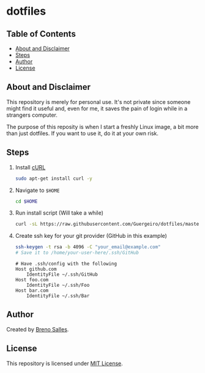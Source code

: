 # dotfiles

## Table of Contents

- [About and Disclaimer](#about-and-disclaimer)
- [Steps](#steps)
- [Author](#author)
- [License](#license)

## About and Disclaimer

This repository is merely for personal use. It's not private since someone might find it useful and, even for me, it saves the pain of login while in a strangers computer.

The purpose of this reposity is when I start a freshly Linux image, a bit more than just dotfiles. If you want to use it, do it at your own risk.

## Steps

1. Install [cURL](https://curl.haxx.se/)

   ```bash
   sudo apt-get install curl -y
   ```

2. Navigate to `$HOME`

   ```bash
   cd $HOME
   ```

3. Run install script (Will take a while)

   ```bash
   curl -sL https://raw.githubusercontent.com/Guergeiro/dotfiles/master/install.sh | sh
   ```

4. Create ssh key for your git provider (GitHub in this example)

   ```bash
   ssh-keygen -t rsa -b 4096 -C "your_email@example.com"
   # Save it to /home/your-user-here/.ssh/GitHub
   ```

   ```
   # Have .ssh/config with the following
   Host github.com
       IdentityFile ~/.ssh/GitHub
   Host foo.com
       IdentityFile ~/.ssh/Foo
   Host bar.com
       IdentityFile ~/.ssh/Bar
   ```

## Author

Created by [Breno Salles](https://brenosalles.com).

## License

This repository is licensed under [MIT License](./LICENSE).
